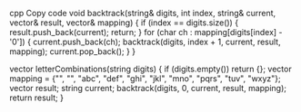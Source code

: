 cpp
Copy code
void backtrack(string& digits, int index, string& current, vector<string>& result, vector<string>& mapping) {
    if (index == digits.size()) {
        result.push_back(current);
        return;
    }
    for (char ch : mapping[digits[index] - '0']) {
        current.push_back(ch);
        backtrack(digits, index + 1, current, result, mapping);
        current.pop_back();
    }
}

vector<string> letterCombinations(string digits) {
    if (digits.empty()) return {};
    vector<string> mapping = {"", "", "abc", "def", "ghi", "jkl", "mno", "pqrs", "tuv", "wxyz"};
    vector<string> result;
    string current;
    backtrack(digits, 0, current, result, mapping);
    return result;
}
